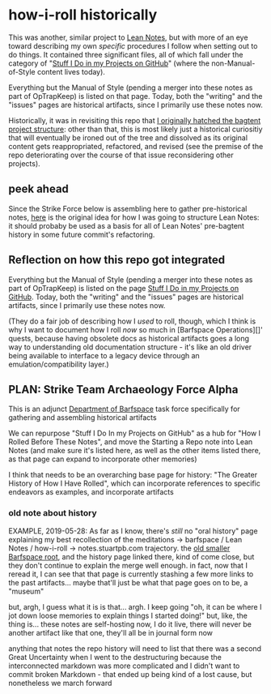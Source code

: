 # how-i-roll historically

This was another, similar project to [Lean Notes][], but with more of an eye toward describing my own *specific* procedures I follow when setting out to do things. It contained three significant files, all of which fall under the category of "[Stuff I Do in my Projects on GitHub][]" (where the non-Manual-of-Style content lives today).

[Lean Notes]:f00c3d23-8848-4bb4-8d7a-d009f7344374.md
[Stuff I Do in my Projects on GitHub]: 9e243c1d-4c37-4b69-9da5-e6e949f962fd.md

Everything but the Manual of Style (pending a merger into these notes as part of OpTrapKeep) is listed on that page. Today, both the "writing" and the "issues" pages are historical artifacts, since I primarily use these notes now.

Historically, it was in revisiting this repo that [I originally hatched the bagtent project structure](https://github.com/stuartpb/how-i-roll/issues/3): other than that, this is most likely just a historical curiositiy that will eventually be ironed out of the tree and dissolved as its original content gets reappropriated, refactored, and revised (see the premise of the repo deteriorating over the course of that issue reconsidering other projects).

## peek ahead

Since the Strike Force below is assembling here to gather pre-historical notes, [here][LN-issue-1] is the original idea for how I was going to structure Lean Notes: it should probaby be used as a basis for all of Lean Notes' pre-bagtent history in some future commit's refactoring.

[LN-issue-1]: ab7921ab-d8d5-4114-a175-3d8ad6bb84c8.md

## Reflection on how this repo got integrated

Everything but the Manual of Style (pending a merger into these notes as part of OpTrapKeep) is listed on the page [Stuff I Do in my Projects on GitHub][]. Today, both the "writing" and the "issues" pages are historical artifacts, since I primarily use these notes now.

[Stuff I Do in my Projects on GitHub]: 9e243c1d-4c37-4b69-9da5-e6e949f962fd.md

(They do a fair job of describing how I *used* to roll, though, which I think is why I want to document how I roll *now* so much in [Barfspace Operations][]' quests, because having obsolete docs as historical artifacts goes a long way to understanding old documentation structure - it's like an old driver being available to interface to a legacy device through an emulation/compatibility layer.)

## PLAN: Strike Team Archaeology Force Alpha

This is an adjunct [Department of Barfspace][DoB] task force specifically for gathering and assembling historical artifacts

[DoB]: eb1e81f8-5939-4f85-9930-418044018a75.md

We can repurpose "Stuff I Do In my Projects on GitHub" as a hub for "How I Rolled Before These Notes", and move the Starting a Repo note into Lean Notes (and make sure it's listed here, as well as the other items listed there, as that page can expand to incorporate other memories)

I think that needs to be an overarching base page for history: "The Greater History of How I Have Rolled", which can incorporate references to specific endeavors as examples, and incorporate artifacts

### old note about history

EXAMPLE, 2019-05-28: As far as I know, there's *still* no "oral history" page explaining my best recollection of the meditations -> barfspace / Lean Notes / how-i-roll -> notes.stuartpb.com trajectory. the [old smaller Barfspace root][OBR], and the history page linked there, kind of come close, but they don't continue to explain the merge well enough. in fact, now that I reread it, I can see that that page is currently stashing a few more links to the past artifacts... maybe that'll just be what that page goes on to be, a "museum"

but, argh, I guess what it is is that... argh. I keep going "oh, it can be where I jot down loose memories to explain things I started doing!" but, like, the thing is... these notes are self-hosting now, I do it live, there will never be another artifact like that one, they'll all be in journal form now

anything that notes the repo history will need to list that there was a second Great Uncertainty when I went to the destructuring because the interconnected markdown was more complicated and I didn't want to commit broken Markdown - that ended up being kind of a lost cause, but nonetheless we march forward

[OBR]: 7f9a66a0-38fc-49e0-8489-270cdd3036ee.md
